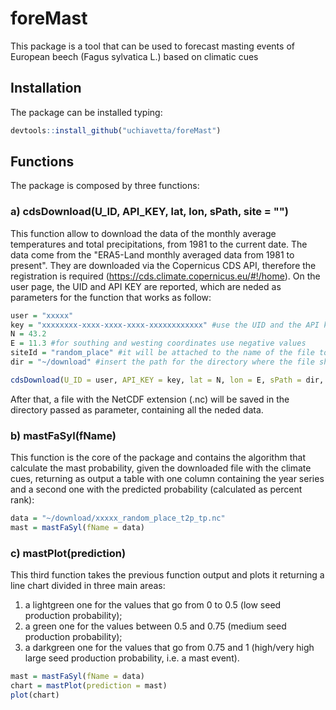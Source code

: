 # foreMast
This package is a tool that can be used to forecast masting events of European beech (Fagus sylvatica L.) based on climatic cues

## Installation
The package can be installed typing:
```r
devtools::install_github("uchiavetta/foreMast")
```

## Functions
The package is composed by three functions:

### a) cdsDownload(U_ID, API_KEY, lat, lon, sPath, site = "")
This function allow to download the data of the monthly average temperatures and total precipitations, from 1981 to the current date. The data come from the "ERA5-Land monthly averaged data from 1981 to present". They are downloaded via the Copernicus CDS API, therefore the registration is required (https://cds.climate.copernicus.eu/#!/home).
On the user page, the UID and API KEY are reported, which are neded as parameters for the function that works as follow:
```r
user = "xxxxx" 
key = "xxxxxxxx-xxxx-xxxx-xxxx-xxxxxxxxxxxx" #use the UID and the API key in your Copernicus CDS User profile
N = 43.2 
E = 11.3 #for southing and westing coordinates use negative values
siteId = "random_place" #it will be attached to the name of the file to be downloaded, along with the user id
dir = "~/download" #insert the path for the directory where the file should be downloaded

cdsDownload(U_ID = user, API_KEY = key, lat = N, lon = E, sPath = dir, site = "")
```
After that, a file with the NetCDF extension (.nc) will be saved in the directory passed as parameter, containing all the neded data.

### b) mastFaSyl(fName)
This function is the core of the package and contains the algorithm that calculate the mast probability, given the downloaded file with the climate cues, returning as output a table with one column containing the year series and a second one with the predicted probability (calculated as percent rank):

```r
data = "~/download/xxxxx_random_place_t2p_tp.nc"
mast = mastFaSyl(fName = data)
```
### c) mastPlot(prediction)
This third function takes the previous function output and plots it returning a line chart divided in three main areas: 
1. a lightgreen one for the values that go from 0 to 0.5 (low seed production probability); 
2. a green one for the values between 0.5 and 0.75 (medium seed production probability);
3. a darkgreen one for the values that go from 0.75 and 1 (high/very high large seed production probability, i.e. a mast event).

```r
mast = mastFaSyl(fName = data)
chart = mastPlot(prediction = mast)
plot(chart)
```
[id]: inst/examplot.png

